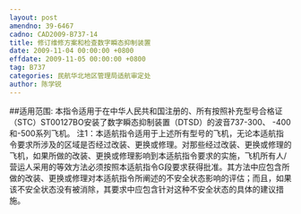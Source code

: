 ```yaml
---
layout: post
amendno: 39-6467
cadno: CAD2009-B737-14
title: 修订维修方案和检查数字瞬态抑制装置
date: 2009-11-04 00:00:00 +0800
effdate: 2009-11-05 00:00:00 +0800
tag: B737
categories: 民航华北地区管理局适航审定处
author: 陈学锐
---
```


##适用范围:
本指令适用于在中华人民共和国注册的、所有按照补充型号合格证（STC）ST00127BO安装了数字瞬态抑制装置（DTSD）的波音737-300、 -400和-500系列飞机。
注1：本适航指令适用于上述所有型号的飞机，无论本适航指令要求所涉及的区域是否经过改装、更换或修理。对那些经过改装、更换或修理的飞机，如果所做的改装、更换或修理影响到本适航指令要求的实施，飞机所有人/营运人采用的等效方法必须按照本适航指令G段要求获得批准。其方法中应包含所做的改装、更换或修理对本适航指令所阐述的不安全状态影响的评估；而且，如果该不安全状态没有被消除，其要求中应包含针对这种不安全状态的具体的建议措施。

